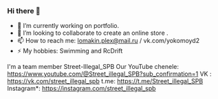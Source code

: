 ### Hi there 👋

- 🔭 I’m currently working on portfolio.
- 🤔 I’m looking to collaborate to create an online store .
- 📫 How to reach me:
 lomakin.plex@mail.ru / vk.com/yokomoyd2
- ⚡ My hobbies: Swimming and RcDrift

I'm a team member Street-Illegal_SPB
Our YouTube chenele: https://www.youtube.com/@Street_illegal_SPB?sub_confirmation=1
VK :
https://vk.com/street_illegal_spb
t.me:
https://t.me/Street_illegal_SPB
Instagram*:
https://instagram.com/street_illegal_spb


